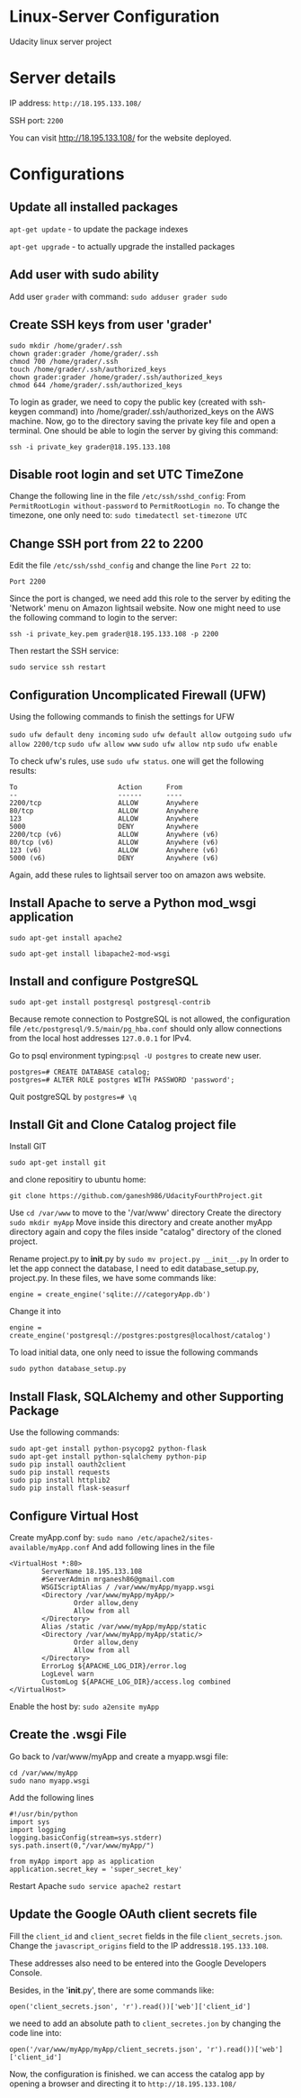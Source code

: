 # Linux-Server Configuration
Udacity linux server project

# Server details
IP address: `http://18.195.133.108/`

SSH port: `2200`

You can visit http://18.195.133.108/ for the website deployed.

# Configurations

## Update all installed packages

`apt-get update` - to update the package indexes

`apt-get upgrade` - to actually upgrade the installed packages

## Add user with sudo ability
Add user `grader` with command: `sudo adduser grader sudo`

## Create SSH keys from user 'grader'
```
sudo mkdir /home/grader/.ssh
chown grader:grader /home/grader/.ssh
chmod 700 /home/grader/.ssh
touch /home/grader/.ssh/authorized_keys
chown grader:grader /home/grader/.ssh/authorized_keys
chmod 644 /home/grader/.ssh/authorized_keys
```
To login as grader, we need to copy the public key (created with ssh-keygen command) into /home/grader/.ssh/authorized_keys on the AWS machine.
Now, go to the directory saving the private key file and open a terminal. One should be able to login the server by giving this command:
```
ssh -i private_key grader@18.195.133.108
```
## Disable root login and set UTC TimeZone
Change the following line in the file `/etc/ssh/sshd_config`:
From `PermitRootLogin without-password` to `PermitRootLogin no`.
To change the timezone, one only need to:
`sudo timedatectl set-timezone UTC`

## Change SSH port from 22 to 2200
Edit the file `/etc/ssh/sshd_config` and change the line `Port 22` to:

`Port 2200`

Since the port is changed, we need add this role to the server by editing the 'Network' menu on Amazon lightsail website. Now one might need to use the following command to login to the server:

`ssh -i private_key.pem grader@18.195.133.108 -p 2200`

Then restart the SSH service:

`sudo service ssh restart`

## Configuration Uncomplicated Firewall (UFW)
Using the following commands to finish the settings for UFW

`sudo ufw default deny incoming`
`sudo ufw default allow outgoing`
`sudo ufw allow 2200/tcp`
`sudo ufw allow www`
`sudo ufw allow ntp`
`sudo ufw enable`

To check ufw's rules, use `sudo ufw status`. one will get the following results:

```
To                         Action      From
--                         ------      ----
2200/tcp                   ALLOW       Anywhere
80/tcp                     ALLOW       Anywhere
123                        ALLOW       Anywhere
5000                       DENY        Anywhere
2200/tcp (v6)              ALLOW       Anywhere (v6)
80/tcp (v6)                ALLOW       Anywhere (v6)
123 (v6)                   ALLOW       Anywhere (v6)
5000 (v6)                  DENY        Anywhere (v6)

```
Again, add these rules to lightsail server too on amazon aws website.

## Install Apache to serve a Python mod_wsgi application

`sudo apt-get install apache2`

`sudo apt-get install libapache2-mod-wsgi`

## Install and configure PostgreSQL

`sudo apt-get install postgresql postgresql-contrib`

Because remote connection to PostgreSQL is not allowed, the configuration file `/etc/postgresql/9.5/main/pg_hba.conf` should only
allow connections from the local host addresses `127.0.0.1` for IPv4.

Go to psql environment typing:`psql -U postgres` to create new user.

```
postgres=# CREATE DATABASE catalog;
postgres=# ALTER ROLE postgres WITH PASSWORD 'password';
```
Quit postgreSQL by  `postgres=# \q`

## Install Git and Clone Catalog project file
Install GIT

`sudo apt-get install git`

and clone repositiry to ubuntu home:

```
git clone https://github.com/ganesh986/UdacityFourthProject.git
```

Use `cd /var/www` to move to the '/var/www' directory
Create the directory `sudo mkdir myApp`
Move inside this directory and create another myApp directory again and copy the files inside "catalog" directory of the cloned project.

Rename project.py to __init__.py by `sudo mv project.py __init__.py`
In order to let the app connect the database, I need to edit database_setup.py, project.py. 
In these files, we have some commands like:

`engine = create_engine('sqlite:///categoryApp.db')` 

Change it into

`engine = create_engine('postgresql://postgres:postgres@localhost/catalog')`

To load initial data, one only need to issue the following commands

```
sudo python database_setup.py
```

## Install Flask, SQLAlchemy and other Supporting Package
Use the following commands:
```
sudo apt-get install python-psycopg2 python-flask
sudo apt-get install python-sqlalchemy python-pip
sudo pip install oauth2client
sudo pip install requests
sudo pip install httplib2
sudo pip install flask-seasurf
```

## Configure Virtual Host
Create myApp.conf by: `sudo nano /etc/apache2/sites-available/myApp.conf`
And add following lines in the file

```
<VirtualHost *:80>
        ServerName 18.195.133.108
        #ServerAdmin mrganesh86@gmail.com
        WSGIScriptAlias / /var/www/myApp/myapp.wsgi
        <Directory /var/www/myApp/myApp/>
                Order allow,deny
                Allow from all
        </Directory>
        Alias /static /var/www/myApp/myApp/static
        <Directory /var/www/myApp/myApp/static/>
                Order allow,deny
                Allow from all
        </Directory>
        ErrorLog ${APACHE_LOG_DIR}/error.log
        LogLevel warn
        CustomLog ${APACHE_LOG_DIR}/access.log combined
</VirtualHost>
```

Enable the host by: `sudo a2ensite myApp`

## Create the .wsgi File
Go back to /var/www/myApp and create a myapp.wsgi file:

```
cd /var/www/myApp
sudo nano myapp.wsgi 
```

Add the following lines

```
#!/usr/bin/python
import sys
import logging
logging.basicConfig(stream=sys.stderr)
sys.path.insert(0,"/var/www/myApp/")

from myApp import app as application
application.secret_key = 'super_secret_key'
```

Restart Apache `sudo service apache2 restart`

## Update the Google OAuth client secrets file
Fill the `client_id` and `client_secret` fields in the file `client_secrets.json`.
Change the `javascript_origins` field to the IP address`18.195.133.108`.

These addresses also need to be entered into the Google Developers Console.

Besides, in the '__init__.py', there are some commands like:

```
open('client_secrets.json', 'r').read())['web']['client_id']
```

we need to add an absolute path to `client_secretes.jon` by changing the code line into:

```
open('/var/www/myApp/myApp/client_secrets.json', 'r').read())['web']['client_id']
```

Now, the configuration is finished. we can access the catalog app by opening a browser and directing it to `http://18.195.133.108/`
